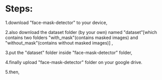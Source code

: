 # Steps:

1.download "face-mask-detector" to your device,

2.also download the dataset folder (by your own) named "dataset"[which contains two folders "with_mask"(contains masked images) and "without_mask"(contains without masked images)] ,

3.put the "dataset" folder inside "face-mask-detector" folder,

4.finally upload "face-mask-detector" folder on your google drive.

5.then, 
